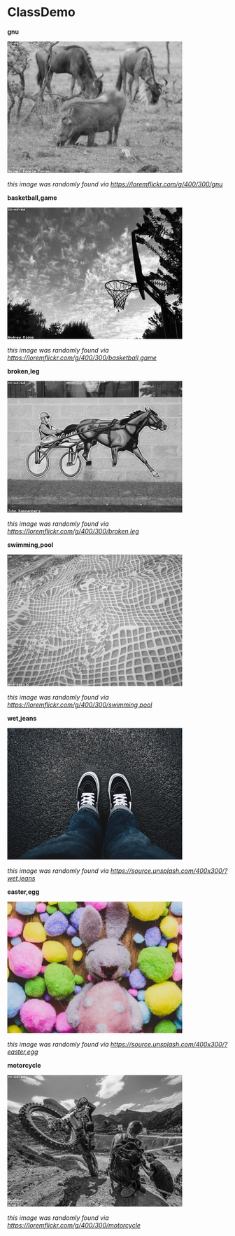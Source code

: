 # ClassDemo

**gnu**

![gnu](loremflickr_gnu.jpg)

*this image was randomly found via https://loremflickr.com/g/400/300/gnu*

**basketball,game**

![basketball,game](loremflickr_basketball,game.jpg)

*this image was randomly found via https://loremflickr.com/g/400/300/basketball,game*

**broken,leg**

![broken,leg](loremflickr_broken,leg.jpg)

*this image was randomly found via https://loremflickr.com/g/400/300/broken,leg*

**swimming,pool**

![swimming,pool](loremflickr_swimming,pool.jpg)

*this image was randomly found via https://loremflickr.com/g/400/300/swimming,pool*

**wet,jeans**

![wet,jeans](unsplash_wet,jeans.jpg)

*this image was randomly found via https://source.unsplash.com/400x300/?wet,jeans*

**easter,egg**

![easter,egg](unsplash_easter,egg.jpg)

*this image was randomly found via https://source.unsplash.com/400x300/?easter,egg*

**motorcycle**

![motorcycle](loremflickr_motorcycle.jpg)

*this image was randomly found via https://loremflickr.com/g/400/300/motorcycle*

